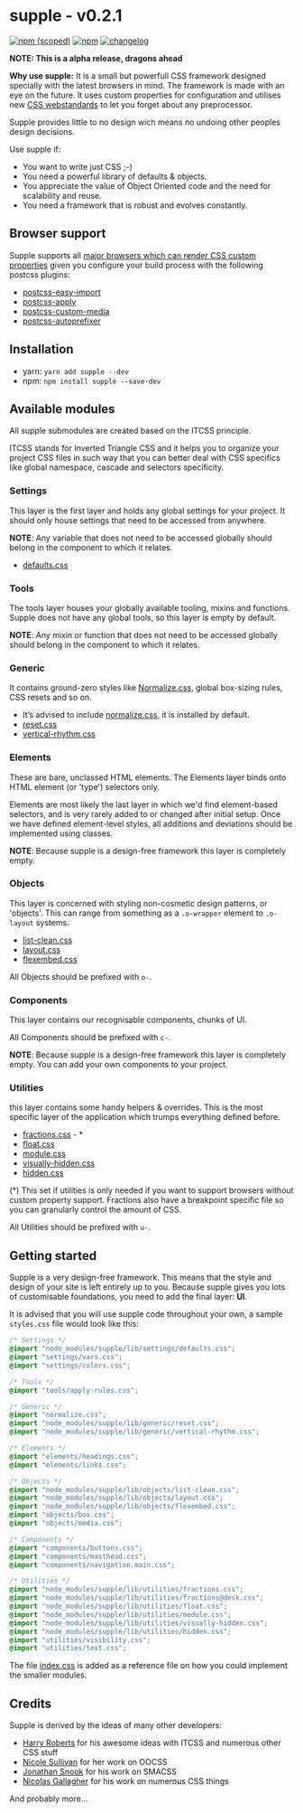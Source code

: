 # supple - v0.2.1


[![npm (scoped)](https://img.shields.io/npm/v/supple.svg)](https://github.com/supple-css/supple/releases) [![npm](https://img.shields.io/npm/l/supple.svg)](https://github.com/supple-css/supple/blob/master/LICENSE) [![changelog](https://img.shields.io/badge/changelog-md-blue.svg)](https://github.com/supple-css/supple/blob/master/CHANGELOG.md)



**NOTE: This is a alpha release, dragons ahead**

**Why use supple:**
It is a small but powerfull CSS framework designed specially with the latest browsers in mind. The framework is made with an eye on the future. It uses custom properties for configuration and utilises new [CSS webstandards](https://jonathantneal.github.io/css-db/) to let you forget about any preprocessor.

Supple provides little to no design wich means no undoing other peoples design decisions.

Use supple if:

* You want to write just CSS ;-)
* You need a powerful library of defaults & objects.
* You appreciate the value of Object Oriented code and the need for scalability
  and reuse.
* You need a framework that is robust and evolves constantly.

## Browser support
Supple supports all [major browsers which can render CSS custom properties](http://caniuse.com/#feat=css-variables) given you configure your build process with the following postcss plugins:

* [postcss-easy-import](https://github.com/TrySound/postcss-easy-import)
* [postcss-apply](https://github.com/pascalduez/postcss-apply)
* [postcss-custom-media](https://github.com/postcss/postcss-custom-media)
* [postcss-autoprefixer](https://github.com/postcss/autoprefixer)

## Installation
* yarn: `yarn add supple --dev`
* npm: `npm install supple --save-dev`

## Available modules
All supple submodules are created based on the ITCSS principle.

ITCSS stands for Inverted Triangle CSS and it helps you to organize your project CSS files in such way that you can better deal with CSS specifics like global namespace, cascade and selectors specificity.

### Settings
This layer is the first layer and holds any global settings for your project. It should only house settings that need to be accessed from anywhere.

**NOTE**: Any variable that does not need to be accessed globally should belong in the component to which it relates.

* [defaults.css](lib/settings/defaults.css)

### Tools
The tools layer houses your globally available tooling, mixins and functions.
Supple does not have any global tools, so this layer is empty by default.

**NOTE**: Any mixin or function that does not need to be accessed globally should belong in the component to which it relates.

### Generic
It contains ground-zero styles like [Normalize.css](http://necolas.github.io/normalize.css/), global box-sizing rules, CSS resets and so on.

* It’s advised to include [normalize.css](http://necolas.github.io/normalize.css/), it is installed by default.
* [reset.css](lib/generic/reset.css)
* [vertical-rhythm.css](lib/generic/vertical-rhythm.css)

### Elements
These are bare, unclassed HTML elements. The Elements layer binds onto HTML element (or 'type') selectors only.

Elements are most likely the last layer in which we'd find element-based selectors, and is very rarely added to or changed after initial setup. Once we have defined element-level styles, all additions and deviations should be implemented using classes.

**NOTE**: Because supple is a design-free framework this layer is completely empty.

### Objects
This layer is concerned with styling non-cosmetic design patterns, or 'objects'. This can range from something as a `.o-wrapper` element to  `.o-layout` systems.

* [list-clean.css](lib/objects/list-clean.css)
* [layout.css](lib/objects/layout.css)
* [flexembed.css](lib/objects/flexembed.css)

All Objects should be prefixed with `o-`.

### Components
This layer contains our recognisable components, chunks of UI.

All Components should be prefixed with `c-`.

**NOTE**: Because supple is a design-free framework this layer is completely empty. You can add your own components to your project.

### Utilities
this layer contains some handy helpers & overrides. This is the most specific layer of the application which trumps everything defined before.

* [fractions.css](lib/utilities/fractions.css) - *
* [float.css](lib/utilities/float.css)
* [module.css](lib/utilities/module.css)
* [visually-hidden.css](lib/utilities/visually-hidden.css)
* [hidden.css](lib/utilities/hidden.css)

(*) This set if utilities is only needed if you want to support browsers without custom property support. Fractions also have a breakpoint specific file so you can granularly control the amount of CSS.

All Utilities should be prefixed with `u-`.

## Getting started
Supple is a very design-free framework. This means that the style and design of your site is left entirely up to you.
Because supple gives you lots of customisable foundations, you need to add the final layer: **UI**.

It is advised that you will use supple code throughout your own, a sample `styles.css` file would look like this:

```scss
/* Settings */
@import "node_modules/supple/lib/settings/defaults.css";
@import "settings/vars.css";
@import "settings/colors.css";

/* Tools */
@import "tools/apply-rules.css";

/* Generic */
@import "normalize.css";
@import "node_modules/supple/lib/generic/reset.css";
@import "node_modules/supple/lib/generic/vertical-rhythm.css";

/* Elements */
@import "elements/headings.css";
@import "elements/links.css";

/* Objects */
@import "node_modules/supple/lib/objects/list-clean.css";
@import "node_modules/supple/lib/objects/layout.css";
@import "node_modules/supple/lib/objects/flexembed.css";
@import "objects/box.css";
@import "objects/media.css";

/* Components */
@import "components/buttons.css";
@import "components/masthead.css";
@import "components/navigation.main.css";

/* Utilities */
@import "node_modules/supple/lib/utilities/fractions.css";
@import "node_modules/supple/lib/utilities/fractions@desk.css";
@import "node_modules/supple/lib/utilities/float.css";
@import "node_modules/supple/lib/utilities/module.css";
@import "node_modules/supple/lib/utilities/visually-hidden.css";
@import "node_modules/supple/lib/utilities/hidden.css";
@import "utilities/visibility.css";
@import "utilities/text.css";
```
The file [index.css](index.css) is added as a reference file on how you could implement the smaller modules.

## Credits

Supple is derived by the ideas of many other developers:

* [Harry Roberts](https://twitter.com/csswizardry) for his awesome ideas with ITCSS and numerous other CSS stuff
* [Nicole Sullivan](https://twitter.com/stubbornella) for her work on OOCSS
* [Jonathan Snook](https://twitter.com/snookca) for his work on SMACSS
* [Nicolas Gallagher](https://twitter.com/necolas) for his work on numerous CSS things

And probably more…
